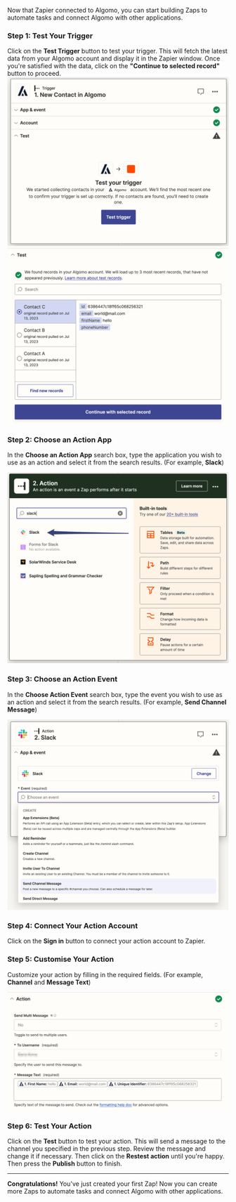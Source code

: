 Now that Zapier connected to Algomo, you can start building Zaps to automate tasks and connect Algomo with other applications.

### Step 1: Test Your Trigger

Click on the **Test Trigger** button to test your trigger. This will fetch the latest data from your Algomo account and display it in the Zapier window.
Once you're satisfied with the data, click on the **"Continue to selected record"** button to proceed.
![test_trigger](./images/test_trigger.png)
![test_data](./images/test_data.png)

### Step 2: Choose an Action App

In the **Choose an Action App** search box, type the application you wish to use as an action and select it from the search results. (For example, **Slack**)

![choose_action_app](./images/choose_action_app.png)

### Step 3: Choose an Action Event

In the **Choose Action Event** search box, type the event you wish to use as an action and select it from the search results. (For example, **Send Channel Message**)

![choose_action_event](./images/choose_action_event.png)

### Step 4: Connect Your Action Account

Click on the **Sign in** button to connect your action account to Zapier.

### Step 5: Customise Your Action

Customize your action by filling in the required fields. (For example, **Channel** and **Message Text**)

![customize_action](./images/customise_action.png)

### Step 6: Test Your Action

Click on the **Test** button to test your action. This will send a message to the channel you specified in the previous step. Review the message and change it if necessary. Then click on the **Restest action** until you're happy. Then press the **Publish** button to finish.

---

**Congratulations!** You've just created your first Zap! Now you can create more Zaps to automate tasks and connect Algomo with other applications.
